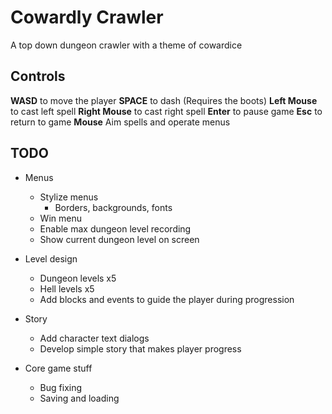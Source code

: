 # Cowardly Crawler
A top down dungeon crawler with a theme of cowardice

## Controls
**WASD** to move the player
**SPACE** to dash (Requires the boots)
**Left Mouse** to cast left spell
**Right Mouse** to cast right spell
**Enter** to pause game
**Esc** to return to game
**Mouse** Aim spells and operate menus

## TODO
* Menus
  * Stylize menus
    * Borders, backgrounds, fonts
  * Win menu
  * Enable max dungeon level recording
  * Show current dungeon level on screen

* Level design
  * Dungeon levels x5
  * Hell levels x5
  * Add blocks and events to guide the player during progression

* Story
  * Add character text dialogs
  * Develop simple story that makes player progress

* Core game stuff
  * Bug fixing
  * Saving and loading
